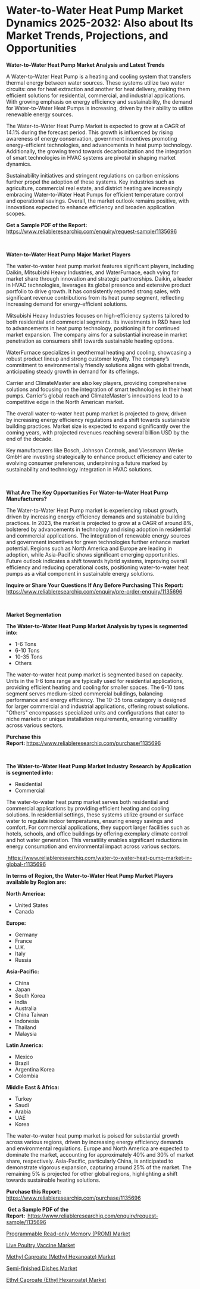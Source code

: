 <p><h1>Water-to-Water Heat Pump Market Dynamics 2025-2032: Also about Its Market Trends, Projections, and Opportunities</h1></p><p><strong>Water-to-Water Heat Pump Market Analysis and Latest Trends</strong></p>
<p><p>A Water-to-Water Heat Pump is a heating and cooling system that transfers thermal energy between water sources. These systems utilize two water circuits: one for heat extraction and another for heat delivery, making them efficient solutions for residential, commercial, and industrial applications. With growing emphasis on energy efficiency and sustainability, the demand for Water-to-Water Heat Pumps is increasing, driven by their ability to utilize renewable energy sources.</p><p>The Water-to-Water Heat Pump Market is expected to grow at a CAGR of 14.1% during the forecast period. This growth is influenced by rising awareness of energy conservation, government incentives promoting energy-efficient technologies, and advancements in heat pump technology. Additionally, the growing trend towards decarbonization and the integration of smart technologies in HVAC systems are pivotal in shaping market dynamics. </p><p>Sustainability initiatives and stringent regulations on carbon emissions further propel the adoption of these systems. Key industries such as agriculture, commercial real estate, and district heating are increasingly embracing Water-to-Water Heat Pumps for efficient temperature control and operational savings. Overall, the market outlook remains positive, with innovations expected to enhance efficiency and broaden application scopes.</p></p>
<p><strong>Get a Sample PDF of the Report:&nbsp;</strong> <a href="https://www.reliableresearchiq.com/enquiry/request-sample/1135696?utm_campaign=1137&utm_medium=2&utm_source=Github&utm_content=ia&utm_term=25032025&utm_id=water-to-water-heat-pump">https://www.reliableresearchiq.com/enquiry/request-sample/1135696</a></p>
<p>&nbsp;</p>
<p><strong>Water-to-Water Heat Pump Major Market Players</strong></p>
<p><p>The water-to-water heat pump market features significant players, including Daikin, Mitsubishi Heavy Industries, and WaterFurnace, each vying for market share through innovation and strategic partnerships. Daikin, a leader in HVAC technologies, leverages its global presence and extensive product portfolio to drive growth. It has consistently reported strong sales, with significant revenue contributions from its heat pump segment, reflecting increasing demand for energy-efficient solutions.</p><p>Mitsubishi Heavy Industries focuses on high-efficiency systems tailored to both residential and commercial segments. Its investments in R&D have led to advancements in heat pump technology, positioning it for continued market expansion. The company aims for a substantial increase in market penetration as consumers shift towards sustainable heating options.</p><p>WaterFurnace specializes in geothermal heating and cooling, showcasing a robust product lineup and strong customer loyalty. The company’s commitment to environmentally friendly solutions aligns with global trends, anticipating steady growth in demand for its offerings.</p><p>Carrier and ClimateMaster are also key players, providing comprehensive solutions and focusing on the integration of smart technologies in their heat pumps. Carrier’s global reach and ClimateMaster's innovations lead to a competitive edge in the North American market.</p><p>The overall water-to-water heat pump market is projected to grow, driven by increasing energy efficiency regulations and a shift towards sustainable building practices. Market size is expected to expand significantly over the coming years, with projected revenues reaching several billion USD by the end of the decade. </p><p>Key manufacturers like Bosch, Johnson Controls, and Viessmann Werke GmbH are investing strategically to enhance product efficiency and cater to evolving consumer preferences, underpinning a future marked by sustainability and technology integration in HVAC solutions.</p></p>
<p>&nbsp;</p>
<p><strong>What Are The Key Opportunities For Water-to-Water Heat Pump Manufacturers?</strong></p>
<p><p>The Water-to-Water Heat Pump market is experiencing robust growth, driven by increasing energy efficiency demands and sustainable building practices. In 2023, the market is projected to grow at a CAGR of around 8%, bolstered by advancements in technology and rising adoption in residential and commercial applications. The integration of renewable energy sources and government incentives for green technologies further enhance market potential. Regions such as North America and Europe are leading in adoption, while Asia-Pacific shows significant emerging opportunities. Future outlook indicates a shift towards hybrid systems, improving overall efficiency and reducing operational costs, positioning water-to-water heat pumps as a vital component in sustainable energy solutions.</p></p>
<p><strong>Inquire or Share Your Questions If Any Before Purchasing This Report:</strong> <a href="https://www.reliableresearchiq.com/enquiry/pre-order-enquiry/1135696?utm_campaign=1137&utm_medium=2&utm_source=Github&utm_content=ia&utm_term=25032025&utm_id=water-to-water-heat-pump">https://www.reliableresearchiq.com/enquiry/pre-order-enquiry/1135696</a></p>
<p>&nbsp;</p>
<p><strong>Market Segmentation</strong></p>
<p><strong>The Water-to-Water Heat Pump Market Analysis by types is segmented into:</strong></p>
<p><ul><li>1-6 Tons</li><li>6-10 Tons</li><li>10-35 Tons</li><li>Others</li></ul></p>
<p><p>The water-to-water heat pump market is segmented based on capacity. Units in the 1-6 tons range are typically used for residential applications, providing efficient heating and cooling for smaller spaces. The 6-10 tons segment serves medium-sized commercial buildings, balancing performance and energy efficiency. The 10-35 tons category is designed for larger commercial and industrial applications, offering robust solutions. "Others" encompasses specialized units and configurations that cater to niche markets or unique installation requirements, ensuring versatility across various sectors.</p></p>
<p><strong>Purchase this Report:&nbsp;</strong><a href="https://www.reliableresearchiq.com/purchase/1135696?utm_campaign=1137&utm_medium=2&utm_source=Github&utm_content=ia&utm_term=25032025&utm_id=water-to-water-heat-pump">https://www.reliableresearchiq.com/purchase/1135696</a></p>
<p>&nbsp;</p>
<p><strong>The Water-to-Water Heat Pump Market Industry Research by Application is segmented into:</strong></p>
<p><ul><li>Residential</li><li>Commercial</li></ul></p>
<p><p>The water-to-water heat pump market serves both residential and commercial applications by providing efficient heating and cooling solutions. In residential settings, these systems utilize ground or surface water to regulate indoor temperatures, ensuring energy savings and comfort. For commercial applications, they support larger facilities such as hotels, schools, and office buildings by offering exemplary climate control and hot water generation. This versatility enables significant reductions in energy consumption and environmental impact across various sectors.</p></p>
<p><a href="https://www.reliableresearchiq.com/water-to-water-heat-pump-market-in-global-r1135696?utm_campaign=1137&utm_medium=2&utm_source=Github&utm_content=ia&utm_term=25032025&utm_id=water-to-water-heat-pump">&nbsp;https://www.reliableresearchiq.com/water-to-water-heat-pump-market-in-global-r1135696</a></p>
<p><strong>In terms of Region, the Water-to-Water Heat Pump Market Players available by Region are:</strong></p>
<p>
    <p> <strong> North America: </strong>
        <ul>
            <li>United States</li>
            <li>Canada</li>
        </ul>
        </p> 
    <p> <strong> Europe: </strong>
        <ul>
            <li>Germany</li>
            <li>France</li>
            <li>U.K.</li>
            <li>Italy</li>
            <li>Russia</li>
        </ul>
        </p> 
    <p> <strong> Asia-Pacific: </strong>
        <ul>
            <li>China</li>
            <li>Japan</li>
            <li>South Korea</li>
            <li>India</li>
            <li>Australia</li>
            <li>China Taiwan</li>
            <li>Indonesia</li>
            <li>Thailand</li>
            <li>Malaysia</li>
        </ul>
        </p> 
    <p> <strong> Latin America: </strong>
        <ul>
            <li>Mexico</li>
            <li>Brazil</li>
            <li>Argentina Korea</li>
            <li>Colombia</li>
        </ul>
        </p> 
    <p> <strong> Middle East & Africa: </strong>
        <ul>
            <li>Turkey</li>
            <li>Saudi</li>
            <li>Arabia</li>
            <li>UAE</li>
            <li>Korea</li>
        </ul>
    </p>
    </p>
<p><p>The water-to-water heat pump market is poised for substantial growth across various regions, driven by increasing energy efficiency demands and environmental regulations. Europe and North America are expected to dominate the market, accounting for approximately 40% and 30% of market share, respectively. Asia-Pacific, particularly China, is anticipated to demonstrate vigorous expansion, capturing around 25% of the market. The remaining 5% is projected for other global regions, highlighting a shift towards sustainable heating solutions.</p></p>
<p><strong>Purchase this Report: </strong><a href="https://www.reliableresearchiq.com/purchase/1135696?utm_campaign=1137&utm_medium=2&utm_source=Github&utm_content=ia&utm_term=25032025&utm_id=water-to-water-heat-pump">https://www.reliableresearchiq.com/purchase/1135696</a></p>
<p>&nbsp;<strong>Get a Sample PDF of the Report:&nbsp;&nbsp;</strong><a href="https://www.reliableresearchiq.com/enquiry/request-sample/1135696?utm_campaign=1137&utm_medium=2&utm_source=Github&utm_content=ia&utm_term=25032025&utm_id=water-to-water-heat-pump">https://www.reliableresearchiq.com/enquiry/request-sample/1135696</a></p>
<p><strong></strong></p>
<p><p><a href="https://github.com/paullsiskec4/Market-Research-Report-List-1/blob/main/programmable-read-only-memory-prom-market.md?utm_campaign=1137&utm_medium=2&utm_source=Github&utm_content=ia&utm_term=25032025&utm_id=water-to-water-heat-pump">Programmable Read-only Memory (PROM) Market</a></p><p><a href="https://github.com/altafvaraswj/Market-Research-Report-List-1/blob/main/live-poultry-vaccine-market.md?utm_campaign=1137&utm_medium=2&utm_source=Github&utm_content=ia&utm_term=25032025&utm_id=water-to-water-heat-pump">Live Poultry Vaccine Market</a></p><p><a href="https://github.com/zhininzacher/Market-Research-Report-List-1/blob/main/methyl-caproate-methyl-hexanoate-market.md?utm_campaign=1137&utm_medium=2&utm_source=Github&utm_content=ia&utm_term=25032025&utm_id=water-to-water-heat-pump">Methyl Caproate (Methyl Hexanoate) Market</a></p><p><a href="https://github.com/roehrtizonov/Market-Research-Report-List-1/blob/main/semi-finished-dishes-market.md?utm_campaign=1137&utm_medium=2&utm_source=Github&utm_content=ia&utm_term=25032025&utm_id=water-to-water-heat-pump">Semi-finished Dishes Market</a></p><p><a href="https://github.com/sgroitrieu7f/Market-Research-Report-List-1/blob/main/ethyl-caproate-ethyl-hexanoate-market.md?utm_campaign=1137&utm_medium=2&utm_source=Github&utm_content=ia&utm_term=25032025&utm_id=water-to-water-heat-pump">Ethyl Caproate (Ethyl Hexanoate) Market</a></p></p>